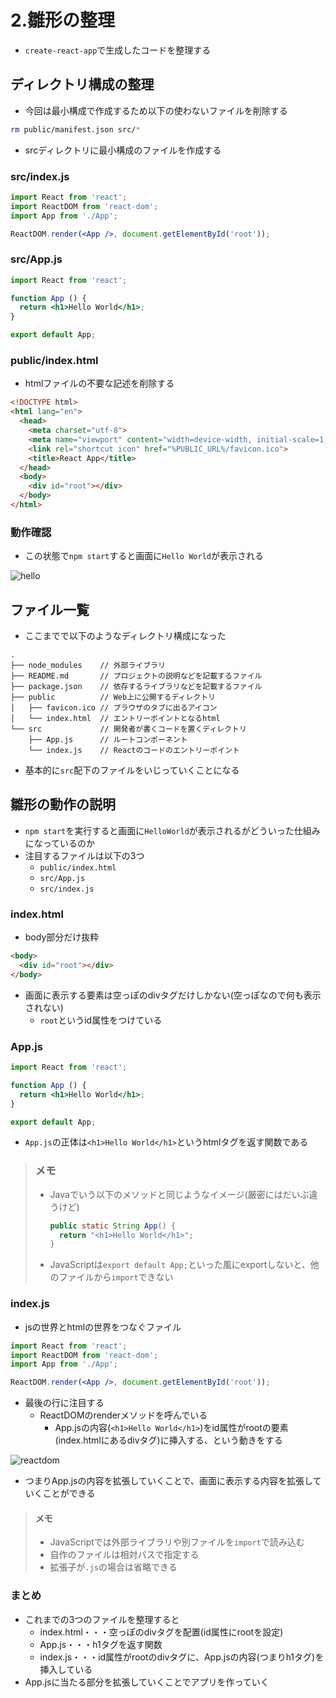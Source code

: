 # 2.雛形の整理

- `create-react-app`で生成したコードを整理する

## ディレクトリ構成の整理

- 今回は最小構成で作成するため以下の使わないファイルを削除する

```bash
rm public/manifest.json src/*
```

- srcディレクトリに最小構成のファイルを作成する

### src/index.js

```jsx
import React from 'react';
import ReactDOM from 'react-dom';
import App from './App';

ReactDOM.render(<App />, document.getElementById('root'));
```

### src/App.js

```jsx
import React from 'react';

function App () {
  return <h1>Hello World</h1>;
}

export default App;
```

### public/index.html

- htmlファイルの不要な記述を削除する

```html
<!DOCTYPE html>
<html lang="en">
  <head>
    <meta charset="utf-8">
    <meta name="viewport" content="width=device-width, initial-scale=1, shrink-to-fit=no">
    <link rel="shortcut icon" href="%PUBLIC_URL%/favicon.ico">
    <title>React App</title>
  </head>
  <body>
    <div id="root"></div>
  </body>
</html>
```

### 動作確認

- この状態で`npm start`すると画面に`Hello World`が表示される

![hello](/react_handson/images/2/hello.png)

## ファイル一覧

- ここまでで以下のようなディレクトリ構成になった

```
.
├── node_modules    // 外部ライブラリ
├── README.md       // プロジェクトの説明などを記載するファイル
├── package.json    // 依存するライブラリなどを記載するファイル
├── public          // Web上に公開するディレクトリ
│   ├── favicon.ico // ブラウザのタブに出るアイコン
│   └── index.html  // エントリーポイントとなるhtml
└── src             // 開発者が書くコードを置くディレクトリ
    ├── App.js      // ルートコンポーネント
    └── index.js    // Reactのコードのエントリーポイント
```

- 基本的に`src`配下のファイルをいじっていくことになる


## 雛形の動作の説明

- `npm start`を実行すると画面に`HelloWorld`が表示されるがどういった仕組みになっているのか
- 注目するファイルは以下の3つ
    - `public/index.html`
    - `src/App.js`
    - `src/index.js`

### index.html

- body部分だけ抜粋

```html
<body>
  <div id="root"></div>
</body>
```

- 画面に表示する要素は空っぽのdivタグだけしかない(空っぽなので何も表示されない)
    - `root`というid属性をつけている

### App.js


```jsx
import React from 'react';

function App () {
  return <h1>Hello World</h1>;
}

export default App;
```

- `App.js`の正体は`<h1>Hello World</h1>`というhtmlタグを返す関数である

> ### メモ
> - Javaでいう以下のメソッドと同じようなイメージ(厳密にはだいぶ違うけど)
>   ```java
>   public static String App() {
>     return "<h1>Hello World</h1>";
>   }
>   ```
>
>
> - JavaScriptは`export default App;`といった風にexportしないと、他のファイルから`import`できない

### index.js

- jsの世界とhtmlの世界をつなぐファイル

```jsx
import React from 'react';
import ReactDOM from 'react-dom';
import App from './App';

ReactDOM.render(<App />, document.getElementById('root'));
```

- 最後の行に注目する
    - ReactDOMのrenderメソッドを呼んでいる
        - App.jsの内容(`<h1>Hello World</h1>`)をid属性がrootの要素(index.htmlにあるdivタグ)に挿入する、という動きをする

![reactdom](/react_handson/images/2/reactdom.png)

- つまりApp.jsの内容を拡張していくことで、画面に表示する内容を拡張していくことができる

> #### メモ
> - JavaScriptでは外部ライブラリや別ファイルを`import`で読み込む
> - 自作のファイルは相対パスで指定する
> - 拡張子が`.js`の場合は省略できる


### まとめ

- これまでの3つのファイルを整理すると
    - index.html・・・空っぽのdivタグを配置(id属性にrootを設定)
    - App.js・・・h1タグを返す関数
    - index.js・・・id属性がrootのdivタグに、App.jsの内容(つまりh1タグ)を挿入している
- App.jsに当たる部分を拡張していくことでアプリを作っていく
